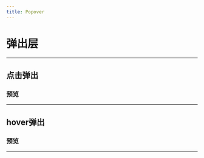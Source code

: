 ```yaml
---
title: Popover
---
```

# 弹出层
---
## 点击弹出

### 预览
---
<popover-demo></popover-demo>
---
## hover弹出

### 预览
---
<popover-demo2></popover-demo2>
---